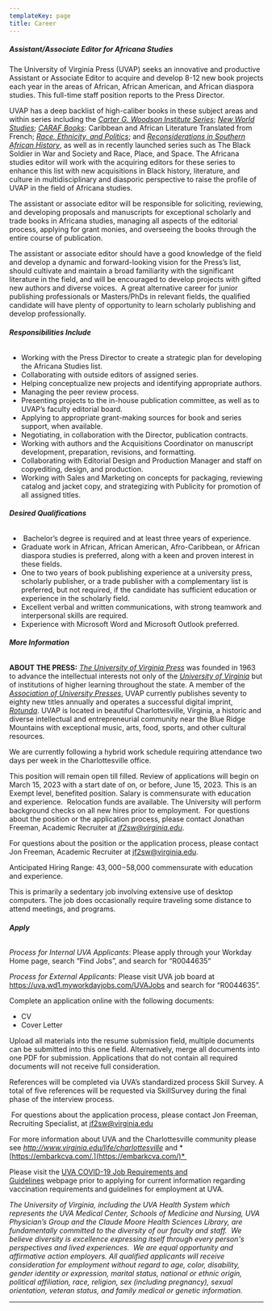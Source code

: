 ```yaml
---
templateKey: page
title: Career
---
```

##### <a name="acq"></a> Assistant/Associate Editor for Africana Studies

The University of Virginia Press (UVAP) seeks an innovative and productive Assistant or Associate Editor to acquire and develop 8-12 new book projects each year in the areas of African, African American, and African diaspora studies. This full-time staff position reports to the Press Director. 

UVAP has a deep backlist of high-caliber books in these subject areas and within series including the *[Carter G. Woodson Institute Series](https://www.upress.virginia.edu/series/CGW)*; *[New World Studies](https://www.upress.virginia.edu/series/NWS)*; *[CARAF Books](https://www.upress.virginia.edu/series/CAR)*: Caribbean and African Literature Translated from French; *[Race, Ethnicity, and Politics](https://www.upress.virginia.edu/series/REP)*; and *[Reconsiderations in Southern African History](https://www.upress.virginia.edu/series/RSAH)*, as well as in recently launched series such as The Black Soldier in War and Society and Race, Place, and Space. The Africana studies editor will work with the acquiring editors for these series to enhance this list with new acquisitions in Black history, literature, and culture in multidisciplinary and diasporic perspective to raise the profile of UVAP in the field of Africana studies. 

The assistant or associate editor will be responsible for soliciting, reviewing, and developing proposals and manuscripts for exceptional scholarly and trade books in Africana studies, managing all aspects of the editorial process, applying for grant monies, and overseeing the books through the entire course of publication. 

The assistant or associate editor should have a good knowledge of the field and develop a dynamic and forward-looking vision for the Press’s list, should cultivate and maintain a broad familiarity with the significant literature in the field, and will be encouraged to develop projects with gifted new authors and diverse voices.  A great alternative career for junior publishing professionals or Masters/PhDs in relevant fields, the qualified candidate will have plenty of opportunity to learn scholarly publishing and develop professionally. 

###### **Responsibilities Include**

* Working with the Press Director to create a strategic plan for developing the Africana Studies list. 
* Collaborating with outside editors of assigned series.
* Helping conceptualize new projects and identifying appropriate authors.
* Managing the peer review process. 
* Presenting projects to the in-house publication committee, as well as to UVAP’s faculty editorial board. 
* Applying to appropriate grant-making sources for book and series support, when available. 
* Negotiating, in collaboration with the Director, publication contracts. 
* Working with authors and the Acquisitions Coordinator on manuscript development, preparation, revisions, and formatting.
* Collaborating with Editorial Design and Production Manager and staff on copyediting, design, and production. 
* Working with Sales and Marketing on concepts for packaging, reviewing catalog and jacket copy, and strategizing with Publicity for promotion of all assigned titles.  

###### **Desired Qualifications**

*  Bachelor’s degree is required and at least three years of experience.
* Graduate work in African, African American, Afro-Caribbean, or African diaspora studies is preferred, along with a keen and proven interest in these fields. 
* One to two years of book publishing experience at a university press, scholarly publisher, or a trade publisher with a complementary list is preferred, but not required, if the candidate has sufficient education or experience in the scholarly field.
* Excellent verbal and written communications, with strong teamwork and interpersonal skills are required. 
* Experience with Microsoft Word and Microsoft Outlook preferred. 

###### **More Information**

**ABOUT THE PRESS:** *[The University of Virginia Press](https://www.upress.virginia.edu/)* was founded in 1963 to advance the intellectual interests not only of the *[University of Virginia](http://www.virginia.edu/)* but of institutions of higher learning throughout the state. A member of the *[Association of University Presses](http://aaupnet.org/)*, UVAP currently publishes seventy to eighty new titles annually and operates a successful digital imprint, *[Rotunda](https://www.upress.virginia.edu/rotunda)*. UVAP is located in beautiful Charlottesville, Virginia, a historic and diverse intellectual and entrepreneurial community near the Blue Ridge Mountains with exceptional music, arts, food, sports, and other cultural resources.

We are currently following a hybrid work schedule requiring attendance two days per week in the Charlottesville office. 

This position will remain open till filled. Review of applications will begin on March 15, 2023 with a start date of on, or before, June 15, 2023. This is an Exempt level, benefited position. Salary is commensurate with education and experience.  Relocation funds are available. The University will perform background checks on all new hires prior to employment.  For questions about the position or the application process, please contact Jonathan Freeman, Academic Recruiter at *[jf2sw@virginia.edu](mailto:jf2sw@virginia.edu)*.   

For questions about the position or the application process, please contact Jon Freeman, Academic Recruiter at [jf2sw@virginia.edu](mailto:jf2sw@virginia.edu).  

Anticipated Hiring Range: $43,000-$58,000 commensurate with education and experience.  

This is primarily a sedentary job involving extensive use of desktop computers. The job does occasionally require traveling some distance to attend meetings, and programs. 



###### **Apply**

*Process for Internal UVA Applicants*: Please apply through your Workday Home page, search “Find Jobs”, and search for “R0044635“ 

*Process for External Applicants:* Please visit UVA job board at <https://uva.wd1.myworkdayjobs.com/UVAJobs> and search for “R0044635”.  

Complete an application online with the following documents:

* CV
* Cover Letter

Upload all materials into the resume submission field, multiple documents can be submitted into this one field. Alternatively, merge all documents into one PDF for submission. Applications that do not contain all required documents will not receive full consideration.

References will be completed via UVA’s standardized process Skill Survey. A total of five references will be requested via SkillSurvey during the final phase of the interview process. 

 For questions about the application process, please contact Jon Freeman, Recruiting Specialist, at jf2sw@virginia.edu  

For more information about UVA and the Charlottesville community please see *<http://www.virginia.edu/life/charlottesville>* and *[https://embarkcva.com/.](https://embarkcva.com/)* 

Please visit the [UVA COVID-19 Job Requirements and Guidelines](https://hr.virginia.edu/uva-covid-19-job-requirements-and-guidelines) webpage prior to applying for current information regarding vaccination requirements and guidelines for employment at UVA.

*The University of Virginia, including the UVA Health System which represents the UVA Medical Center, Schools of Medicine and Nursing, UVA Physician’s Group and the Claude Moore Health Sciences Library,* *are fundamentally committed to the diversity of our faculty and staff.  We believe diversity is excellence expressing itself through every person's perspectives and lived experiences.  We are equal opportunity and affirmative action employers. All qualified applicants will receive consideration for employment without regard to age, color, disability, gender identity or expression, marital status, national or ethnic origin, political affiliation, race, religion, sex (including pregnancy), sexual orientation, veteran status, and family medical or genetic information.*



- - -